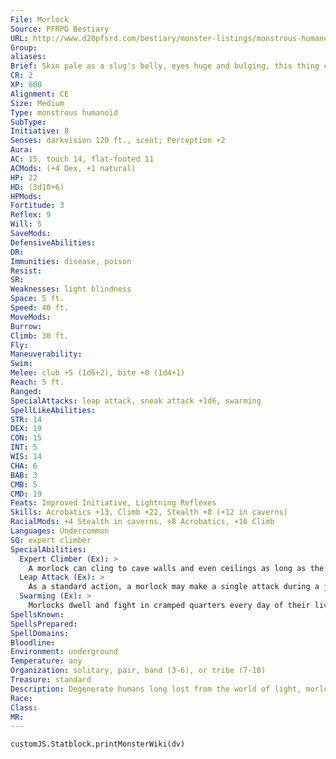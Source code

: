 ```yaml
---
File: Morlock
Source: PFRPG Bestiary
URL: http://www.d20pfsrd.com/bestiary/monster-listings/monstrous-humanoids/morlock
Group: 
aliases: 
Brief: Skin pale as a slug's belly, eyes huge and bulging, this thing crawls down the wall like a spider, but its shape is hideously humanoid.
CR: 2
XP: 600
Alignment: CE
Size: Medium
Type: monstrous humanoid
SubType: 
Initiative: 8
Senses: darkvision 120 ft., scent; Perception +2
Aura: 
AC: 15, touch 14, flat-footed 11
ACMods: (+4 Dex, +1 natural)
HP: 22
HD: (3d10+6)
HPMods: 
Fortitude: 3
Reflex: 9
Will: 5
SaveMods: 
DefensiveAbilities: 
DR: 
Immunities: disease, poison
Resist: 
SR: 
Weaknesses: light blindness
Space: 5 ft.
Speed: 40 ft.
MoveMods: 
Burrow: 
Climb: 30 ft.
Fly: 
Maneuverability: 
Swim: 
Melee: club +5 (1d6+2), bite +0 (1d4+1)
Reach: 5 ft.
Ranged: 
SpecialAttacks: leap attack, sneak attack +1d6, swarming
SpellLikeAbilities: 
STR: 14
DEX: 19
CON: 15
INT: 5
WIS: 14
CHA: 6
BAB: 3
CMB: 5
CMD: 19
Feats: Improved Initiative, Lightning Reflexes
Skills: Acrobatics +13, Climb +22, Stealth +8 (+12 in caverns)
RacialMods: +4 Stealth in caverns, +8 Acrobatics, +16 Climb
Languages: Undercommon
SQ: expert climber
SpecialAbilities:
  Expert Climber (Ex): >
    A morlock can cling to cave walls and even ceilings as long as the surface has hand- and footholds. In effect, a morlock is treated as constantly being under a nonmagical version of the spell spider climb, save that it cannot cling to smooth surfaces. This ability doubles the normal +8 racial bonus to Climb checks normally afforded creatures with a climb speed to a +16 racial bonus.
  Leap Attack (Ex): >
    As a standard action, a morlock may make a single attack during a jump. It can make this attack at any point along the course of the leap-the start, the end, or while in mid-air. While jumping, a morlock does not provoke attacks of opportunity for leaving a threatened square.
  Swarming (Ex): >
    Morlocks dwell and fight in cramped quarters every day of their lives, and as such are quite adept at swarming foes. Up to two morlocks can share the same square at the same time. If two morlocks in the same square attack the same foe, they are considered to be flanking that foe as if they were in two opposite squares.
SpellsKnown: 
SpellsPrepared: 
SpellDomains: 
Bloodline: 
Environment: underground
Temperature: any
Organization: solitary, pair, band (3-6), or tribe (7-18)
Treasure: standard
Description: Degenerate humans long lost from the world of light, morlocks have regressed through years of subterranean dwelling into ravenous, barely thinking beasts of the endless night. They no longer remember the civilized lives their ancestors led, although many morlock tribes still dwell in the shattered ruins of their ancient homes.  Ironically, in many cases morlocks worship the statues left behind by these ancestors as their gods. Morlock priests of such ancestor worship have access to the domains of Darkness, Earth, Madness, and Strength. A typical morlock stands just over 5 feet tall and weighs roughly 150 pounds.  Morlocks move about on two legs at times, but often drop down to a creepy four-limbed shuff le when speed or stealth is necessary. Their wiry, often emaciated frames mask the strength of their limbs and their swift reactions.  Morlocks typically give birth to broods of three to four babies at a time, ravenous creatures born with a full set of teeth and a cannibalistic predisposition. The first few weeks of a brood's life must be carefully mothered to prevent attrition-it usually takes that long for the morlock young to overcome their natural inclination to feed on whatever is closest. Morlocks mature quickly, achieving adulthood after only 5 years of life. A typical morlock can live to a ripe old age of 60-although the majority of their kind die far sooner than that due to violence.
Race: 
Class: 
MR: 
---
```

```dataviewjs
customJS.Statblock.printMonsterWiki(dv)
```
